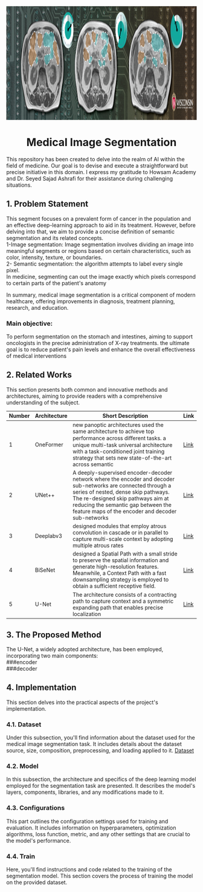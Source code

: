 <div align="center">
  <a href="https://www.kaggle.com/competitions/uw-madison-gi-tract-image-segmentation">
    <img src="cover.png" alt="Logo" width="1000" height="300">
  </a>
  <h1 align="center">Medical Image Segmentation</h1>
</div>

This repository has been created to delve into the realm of AI within the field of medicine. Our goal is to devise and execute a straightforward but precise initiative in this domain. I express my gratitude to Howsam Academy and Dr. Seyed Sajad Ashrafi for their assistance during challenging situations.

## 1. Problem Statement

This segment focuses on a prevalent form of cancer in the population and an effective deep-learning approach to aid in its treatment. However, before delving into that, we aim to provide a concise definition of semantic segmentation and its related concepts.
  <br/>1-Image segmentation: Image segmentation involves dividing an image into meaningful segments or regions based on certain characteristics, such as color, intensity, texture, or boundaries.
  <br/>2- Semantic segmentation: the algorithm attempts to label every single pixel.
  <br/> In medicine, segmenting can out the image exactly which pixels correspond to certain parts of the patient's anatomy

In summary, medical image segmentation is a critical component of modern healthcare, offering improvements in diagnosis, treatment planning, research, and education. 

  ### Main objective:

To perform segmentation on the stomach and intestines, aiming to support oncologists in the precise administration of X-ray treatments. the ultimate goal is to reduce patient's pain levels and enhance the overall effectiveness of medical interventions

## 2. Related Works
This section presents both common and innovative methods and architectures, aiming to provide readers with a comprehensive understanding of the subject. 

| Number | Architecture | Short Description | Link |
|--------|--------------|-------------------|------|
| 1   |   OneFormer    | new panoptic architectures used the same architecture to achieve top performance across diﬀerent tasks. a unique multi-task universal architecture with a task-conditioned joint training strategy that sets new state-of-the-art across semantic | [Link](https://paperswithcode.com/paper/oneformer-one-transformer-to-rule-universal) |
| 2      |   UNet++    | A deeply-supervised encoder-decoder network where the encoder and decoder sub-networks are connected through a series of nested, dense skip pathways. The re-designed skip pathways aim at reducing the semantic gap between the feature maps of the encoder and decoder sub-networks  |[Link](https://paperswithcode.com/paper/unet-a-nested-u-net-architecture-for-medical) |
| 3     |  Deeplabv3     |designed modules that employ atrous convolution in cascade or in parallel to capture multi-scale context by adopting multiple atrous rates  |[Link](https://paperswithcode.com/method/deeplabv3) |
|4       |    BiSeNet          |designed a Spatial Path with a small stride to preserve the spatial information and generate high-resolution features. Meanwhile, a Context Path with a fast downsampling strategy is employed to obtain a sufficient receptive field. | [Link](https://paperswithcode.com/paper/bisenet-bilateral-segmentation-network-for)  |
| 5      |  U-Net      |The architecture consists of a contracting path to capture context and a symmetric expanding path that enables precise localization  |[Link](https://paperswithcode.com/paper/u-net-convolutional-networks-for-biomedical) |

 

## 3. The Proposed Method
The U-Net, a widely adopted architecture, has been employed, incorporating two main components: 
 <br>###encoder 
 <br>###decoder

## 4. Implementation
This section delves into the practical aspects of the project's implementation.

### 4.1. Dataset
Under this subsection, you'll find information about the dataset used for the medical image segmentation task. It includes details about the dataset source, size, composition, preprocessing, and loading applied to it.
[Dataset](https://drive.google.com/file/d/1-2ggesSU3agSBKpH-9siKyyCYfbo3Ixm/view?usp=sharing)

### 4.2. Model
In this subsection, the architecture and specifics of the deep learning model employed for the segmentation task are presented. It describes the model's layers, components, libraries, and any modifications made to it.

### 4.3. Configurations
This part outlines the configuration settings used for training and evaluation. It includes information on hyperparameters, optimization algorithms, loss function, metric, and any other settings that are crucial to the model's performance.

### 4.4. Train
Here, you'll find instructions and code related to the training of the segmentation model. This section covers the process of training the model on the provided dataset.

